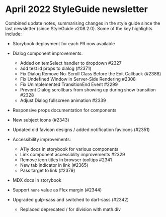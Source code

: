 # April 2022 StyleGuide newsletter

Combined update notes, summarising changes in the style guide since the last newsletter (since StyleGuide v208.2.0). Some of the key highlights include:

- Storybook deployment for each PR now available

- Dialog component improvements:

  - Added onItemSelect handler to dropdown #2327
  - add test id props to dialog (#2371)
  - Fix Dialog Remove No-Scroll Class Before the Exit Callback (#2388)
  - Fix Undefined Window in Server-Side Rendering #2308
  - Fix Unimplemented TransitionEnd Event #2299
  - Prevent Dialog scrollbars from showing up during show transition #2328
  - Adjust Dialog fullscreen animation #2339

- Responsive props documentation for components

- New subject icons (#2343)

- Updated old favicon designs / added notification favicons (#2351)

- Accessibility improvements:

  - A11y docs in storybook for various components
  - Link component accessiblity improvements #2329
  - Remove icon titles in browser tooltips #2341
  - New tab indicator in link (#2365)
  - Pass target to link (#2379)

- MDX docs in storybook

- Support `none` value as Flex margin (#2344)

- Upgraded gulp-sass and switched to dart-sass (#2342)
  - Replaced deprecated / for division with math.div
